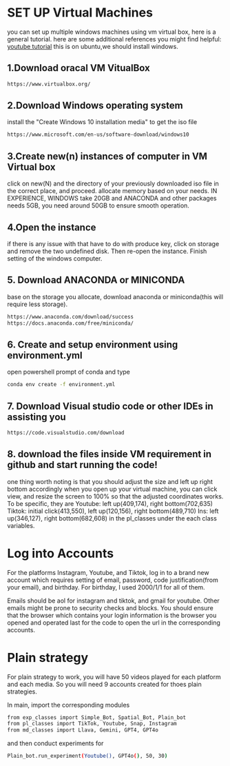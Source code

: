 # SET UP Virtual Machines
you can set up multiple windows machines using vm virtual box, here is a general tutorial.
here are some additional references you might find helpful:
[youtube tutorial](https://www.youtube.com/watch?v=nvdnQX9UkMY)
this is on ubuntu,we should install windows.

## 1.Download oracal VM VitualBox

```bash
https://www.virtualbox.org/
```

## 2.Download Windows operating system
install the "Create Windows 10 installation media" to get the iso file
```bash
https://www.microsoft.com/en-us/software-download/windows10
```

## 3.Create new(n) instances of computer in VM Virtual box

click on new(N) and the directory of your previously downloaded iso file in the correct place,
and proceed.
allocate memory based on your needs. IN EXPERIENCE, WINDOWS take 20GB and ANACONDA and other packages needs 5GB, you need around 50GB to ensure smooth operation.


## 4.Open the instance

if there is any issue with that have to do with produce key, click on storage and remove the two undefined disk.
Then re-open the instance.
Finish setting of the windows computer.

## 5. Download ANACONDA or MINICONDA

base on the storage you allocate, download anaconda or miniconda(this will require less storage).
```bash
https://www.anaconda.com/download/success
https://docs.anaconda.com/free/miniconda/
```

## 6. Create and setup environment using environment.yml

open powershell prompt of conda and type
```bash
conda env create -f environment.yml
```

## 7. Download Visual studio code or other IDEs in assisting you
```bash
https://code.visualstudio.com/download
```
## 8. download the files inside VM requirement in github and start running the code!

one thing worth noting is that you should adjust the size and left up right bottom accordingly
when you open up your virtual machine, you can click view, and resize the screen to 100% so that the adjusted coordinates works. 
To be specific, they are 
Youtube: left up(409,174), right bottom(702,635)
Tiktok: initial click(413,550), left up(120,156), right bottom(489,710)
Ins: left up(346,127), right bottom(682,608)
in the pl_classes under the each class variables.


# Log into Accounts

For the platforms Instagram, Youtube, and Tiktok, log in to a brand new account which requires
setting of email, password, code justification(from your email), and birthday. For birthday, I used 2000/1/1 for all of them.

Emails should be aol for instagram and tiktok, and gmail for youtube. Other emails might be prone to security checks and blocks.
You should ensure that the browser which contains your login information is the browser you opened and operated last for the code to open the url in the corresponding accounts.


# Plain strategy

For plain strategy to work, you will have 50 videos played for each platform and each media.
So you will need 9 accounts created for thoes plain strategies.

In main, import the corresponding modules

```bash
from exp_classes import Simple_Bot, Spatial_Bot, Plain_bot
from pl_classes import TikTok, Youtube, Snap, Instagram
from md_classes import Llava, Gemini, GPT4, GPT4o
```
and then conduct experiments for 

```bash
Plain_bot.run_experiment(Youtube(), GPT4o(), 50, 30)
```




















